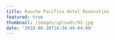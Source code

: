 ```yaml
---
title: Rancho Pacifico Hotel Renovation
featured: true
thumbnail: /images/uploads/02.jpg
date: '2018-06-20T14:34:49-04:00'
---
```


